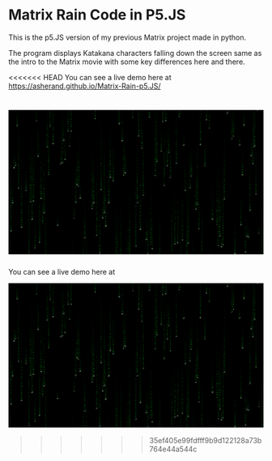 # Matrix Rain Code in P5.JS

This is the p5.JS version of my previous Matrix project made in python.

The program displays Katakana characters falling down the screen same as the intro to the Matrix movie with some key differences here and there.

<<<<<<< HEAD
You can see a live demo here at https://asherand.github.io/Matrix-Rain-p5.JS/

![alt text](https://raw.githubusercontent.com/AsherAnd/Matrix-Rain-p5.JS/main/preview.png)
=======
You can see a live demo here at 

![alt text](https://raw.githubusercontent.com/AsherAnd/Matrix-Rain-p5.JS/main/preview.png)
>>>>>>> 35ef405e99fdfff9b9d122128a73b764e44a544c
